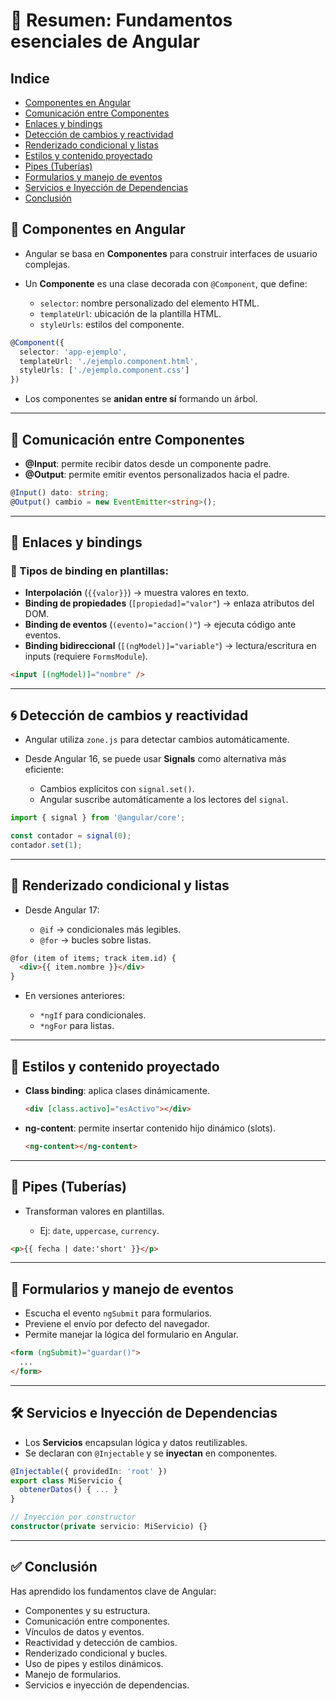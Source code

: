 # 🧠 Resumen: Fundamentos esenciales de Angular

## Indice
* [Componentes en Angular](#-componentes-en-angular)
* [Comunicación entre Componentes](#-comunicación-entre-componentes)
* [Enlaces y bindings](#-enlaces-y-bindings)
* [Detección de cambios y reactividad](#-detección-de-cambios-y-reactividad)
* [Renderizado condicional y listas](#-renderizado-condicional-y-listas)
* [Estilos y contenido proyectado](#-estilos-y-contenido-proyectado)
* [Pipes (Tuberías)](#-pipes-tuberías)
* [Formularios y manejo de eventos](#-formularios-y-manejo-de-eventos)
* [Servicios e Inyección de Dependencias](#-servicios-e-inyección-de-dependencias)
* [Conclusión](#-conclusión)

## 🧩 Componentes en Angular

* Angular se basa en **Componentes** para construir interfaces de usuario complejas.
* Un **Componente** es una clase decorada con `@Component`, que define:

    * `selector`: nombre personalizado del elemento HTML.
    * `templateUrl`: ubicación de la plantilla HTML.
    * `styleUrls`: estilos del componente.

```ts
@Component({
  selector: 'app-ejemplo',
  templateUrl: './ejemplo.component.html',
  styleUrls: ['./ejemplo.component.css']
})
```

* Los componentes se **anidan entre sí** formando un árbol.

---

## 🔄 Comunicación entre Componentes

* **@Input**: permite recibir datos desde un componente padre.
* **@Output**: permite emitir eventos personalizados hacia el padre.

```ts
@Input() dato: string;
@Output() cambio = new EventEmitter<string>();
```

---

## 🔗 Enlaces y bindings

### 📌 Tipos de binding en plantillas:

* **Interpolación** (`{{valor}}`) → muestra valores en texto.
* **Binding de propiedades** (`[propiedad]="valor"`) → enlaza atributos del DOM.
* **Binding de eventos** (`(evento)="accion()"`) → ejecuta código ante eventos.
* **Binding bidireccional** (`[(ngModel)]="variable"`) → lectura/escritura en inputs (requiere `FormsModule`).

```html
<input [(ngModel)]="nombre" />
```

---

## 🌀 Detección de cambios y reactividad

* Angular utiliza `zone.js` para detectar cambios automáticamente.
* Desde Angular 16, se puede usar **Signals** como alternativa más eficiente:

    * Cambios explícitos con `signal.set()`.
    * Angular suscribe automáticamente a los lectores del `signal`.

```ts
import { signal } from '@angular/core';

const contador = signal(0);
contador.set(1);
```

---

## 🔁 Renderizado condicional y listas

* Desde Angular 17:

    * `@if` → condicionales más legibles.
    * `@for` → bucles sobre listas.

```html
@for (item of items; track item.id) {
  <div>{{ item.nombre }}</div>
}
```

* En versiones anteriores:

    * `*ngIf` para condicionales.
    * `*ngFor` para listas.

---

## 🎨 Estilos y contenido proyectado

* **Class binding**: aplica clases dinámicamente.

  ```html
  <div [class.activo]="esActivo"></div>
  ```

* **ng-content**: permite insertar contenido hijo dinámico (slots).

  ```html
  <ng-content></ng-content>
  ```

---

## 🧪 Pipes (Tuberías)

* Transforman valores en plantillas.

    * Ej: `date`, `uppercase`, `currency`.

```html
<p>{{ fecha | date:'short' }}</p>
```

---

## 📝 Formularios y manejo de eventos

* Escucha el evento `ngSubmit` para formularios.
* Previene el envío por defecto del navegador.
* Permite manejar la lógica del formulario en Angular.

```html
<form (ngSubmit)="guardar()">
  ...
</form>
```

---

## 🛠️ Servicios e Inyección de Dependencias

* Los **Servicios** encapsulan lógica y datos reutilizables.
* Se declaran con `@Injectable` y se **inyectan** en componentes.

```ts
@Injectable({ providedIn: 'root' })
export class MiServicio {
  obtenerDatos() { ... }
}

// Inyección por constructor
constructor(private servicio: MiServicio) {}
```

---

## ✅ Conclusión

Has aprendido los fundamentos clave de Angular:

* Componentes y su estructura.
* Comunicación entre componentes.
* Vínculos de datos y eventos.
* Reactividad y detección de cambios.
* Renderizado condicional y bucles.
* Uso de pipes y estilos dinámicos.
* Manejo de formularios.
* Servicios e inyección de dependencias.

